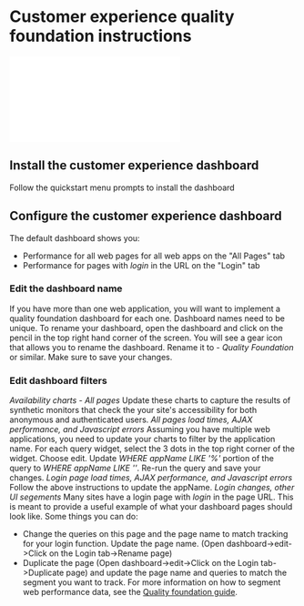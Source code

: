 # Customer experience quality foundation instructions
![Customer experience quality foundation screen shot](dashboards/om-quality-foundation.json)

## Install the customer experience dashboard
Follow the quickstart menu prompts to install the dashboard

## Configure the customer experience dashboard
The default dashboard shows you:
- Performance for all web pages for all web apps on the "All Pages" tab
- Performance for pages with _login_ in the URL on the "Login" tab

### Edit the dashboard name
If you have more than one web application, you will want to implement a quality foundation dashboard for each one. Dashboard names need to be unique. To rename your dashboard, open the dashboard and click on the pencil in the top right hand corner of the screen. You will see a gear icon that allows you to rename the dashboard. Rename it to _<Your application>  - Quality Foundation_ or similar. Make sure to save your changes.

### Edit dashboard filters
_Availability charts - All pages_ Update these charts to capture the results of synthetic monitors that check the your site's accessibility for both anonymous and authenticated users.
_All pages load times, AJAX performance, and Javascript errors_ Assuming you have multiple web applications, you need to update your charts to filter by the application name. For each query widget, select the 3 dots in the top right corner of the widget. Choose edit. Update _WHERE appName LIKE '%'_ portion of the query to _WHERE appName LIKE '<Your application>'_. Re-run the query and save your changes.
_Login page load times, AJAX performance, and Javascript errors_ Follow the above instructions to update the appName.
_Login changes, other UI segements_ Many sites have a login page with _login_ in the page URL. This is meant to provide a useful example of what your dashboard pages should look like.  Some things you can do: 
* Change the queries on this page and the page name to match tracking for your login function. Update the page name. (Open dashboard->edit->Click on the Login tab->Rename page) 
* Duplicate the page (Open dashboard->edit->Click on the Login tab->Duplicate page) and update the page name and queries to match the segment you want to track.  For more information on how to segment web performance data, see the [Quality foundation guide](https://docs.newrelic.com/docs/new-relic-solutions/observability-maturity/customer-experience/quality-foundation-implementation-guide#understand-how-you-will-segment-your-data).
